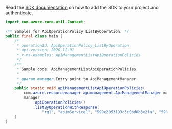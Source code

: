 Read the [SDK documentation](https://github.com/Azure/azure-sdk-for-java/blob/azure-resourcemanager-apimanagement_1.0.0-beta.2/sdk/apimanagement/azure-resourcemanager-apimanagement/README.md) on how to add the SDK to your project and authenticate.

```java
import com.azure.core.util.Context;

/** Samples for ApiOperationPolicy ListByOperation. */
public final class Main {
    /*
     * operationId: ApiOperationPolicy_ListByOperation
     * api-version: 2020-12-01
     * x-ms-examples: ApiManagementListApiOperationPolicies
     */
    /**
     * Sample code: ApiManagementListApiOperationPolicies.
     *
     * @param manager Entry point to ApiManagementManager.
     */
    public static void apiManagementListApiOperationPolicies(
        com.azure.resourcemanager.apimanagement.ApiManagementManager manager) {
        manager
            .apiOperationPolicies()
            .listByOperationWithResponse(
                "rg1", "apimService1", "599e2953193c3c0bd0b3e2fa", "599e29ab193c3c0bd0b3e2fb", Context.NONE);
    }
}
```
